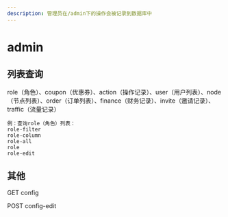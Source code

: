 ```yaml
---
description: 管理员在/admin下的操作会被记录到数据库中
---
```


# admin

## 列表查询

role（角色）、coupon（优惠券）、action（操作记录）、user（用户列表）、node（节点列表）、order（订单列表）、finance（财务记录）、invite（邀请记录）、traffic（流量记录）

```text
例：查询role（角色）列表：
role-filter
role-column
role-all
role
role-edit
```

## 其他

GET config

POST config-edit

